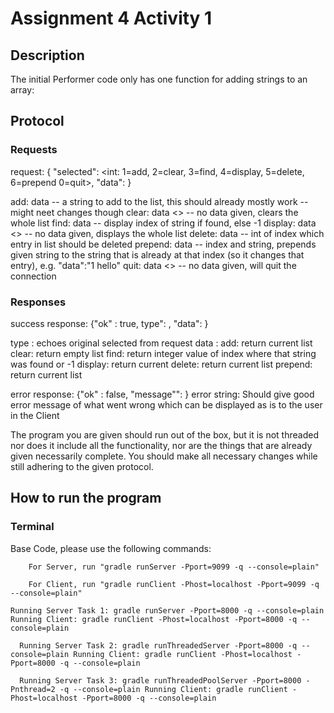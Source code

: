 # Assignment 4 Activity 1
## Description
The initial Performer code only has one function for adding strings to an array: 

## Protocol

### Requests
request: { "selected": <int: 1=add, 2=clear, 3=find, 4=display, 5=delete, 6=prepend
0=quit>, "data": <thing to send>}

  add: data <string> -- a string to add to the list, this should already mostly work -- might neet changes though
  clear: data <> -- no data given, clears the whole list
  find: data <string> -- display index of string if found, else -1
  display: data <> -- no data given, displays the whole list
  delete: data <int> -- int of index which entry in list should be deleted
  prepend: data <int> <string> -- index and string, prepends given string to the string that is already at that index (so it changes that entry), e.g. "data":"1 hello"
  quit: data <> -- no data given, will quit the connection

### Responses

success response: {"ok" : true, type": <String>, "data": <thing to return> }

type <String>: echoes original selected from request
data <string>: 
    add: return current list
    clear: return empty list
    find: return integer value of index where that string was found or -1
    display: return current
    delete: return current list
    prepend: return current list


error response: {"ok" : false, "message"": <error string> }
error string: Should give good error message of what went wrong which can be displayed as is to the user in the Client

The program you are given should run out of the box, but it is not threaded nor does it include all the functionality, nor are the things that are already given necessarily complete. You should make all necessary changes while still adhering to the given protocol. 

## How to run the program
### Terminal
Base Code, please use the following commands:
```
    For Server, run "gradle runServer -Pport=9099 -q --console=plain"
```
```   
    For Client, run "gradle runClient -Phost=localhost -Pport=9099 -q --console=plain"

Running Server Task 1: gradle runServer -Pport=8000 -q --console=plain Running Client: gradle runClient -Phost=localhost -Pport=8000 -q --console=plain
  
  Running Server Task 2: gradle runThreadedServer -Pport=8000 -q --console=plain Running Client: gradle runClient -Phost=localhost -Pport=8000 -q --console=plain
  
  Running Server Task 3: gradle runThreadedPoolServer -Pport=8000 -Pnthread=2 -q --console=plain Running Client: gradle runClient -Phost=localhost -Pport=8000 -q --console=plain
```   



